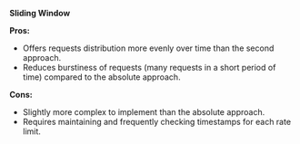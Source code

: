 **Sliding Window**

**Pros:**
- Offers requests distribution more evenly over time than the second approach.
- Reduces burstiness of requests (many requests in a short period of time) compared to the absolute approach.

**Cons:**
- Slightly more complex to implement than the absolute approach.
- Requires maintaining and frequently checking timestamps for each rate limit.

